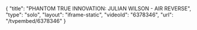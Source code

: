 {
    "title": "PHANTOM TRUE INNOVATION: JULIAN WILSON - AIR REVERSE",
    "type": "solo",
    "layout": "iframe-static",
    "videoId": "6378346",
    "url": "\/tvpembed\/6378346"
}